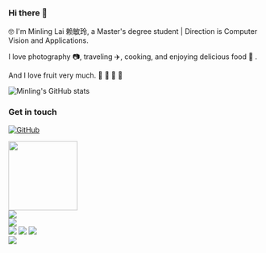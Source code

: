 ### Hi there 👋

🤓 I'm Minling Lai 赖敏玲, a Master's degree student  | Direction is Computer Vision and Applications.

I love photography 📷, traveling ✈️, cooking, and enjoying delicious food 🥘 .

 And I love fruit very much. 🍎 🍓 🥭 🥝
 
 ![Minling's GitHub stats](https://github-readme-stats.vercel.app/api?username=Minling-Lai&show_icons=true&theme=tokyonight)

### Get in touch

[![GitHub](https://img.shields.io/badge/GitHub-grey?logo=github)](https://github.com/Minling-Lai)

<div align="left"> <img height="137px" src="https://github-readme-stats.vercel.app/api?username=sun0225SUN&hide_title=true&hide_border=true&show_icons=trueline_height=21&text_color=000&icon_color=000&bg_color=0,ea6161,ffc64d,fffc4d,52fa5a&theme=graywhite" /> </div>
<div align="left"> <img src="https://github-readme-stats.vercel.app/api/top-langs/?username=sun0225SUN&hide_title=true&hide_border=true&layout=compact&langs_count=6&text_color=000&icon_color=fff&bg_color=0,52fa5a,4dfcff,c64dff&theme=graywhite" /> </div>
<div align="left"> <img src="https://github-profile-trophy.vercel.app/?username=sun0225SUN" /> </div>
<span > <img src="https://img.shields.io/badge/-Python-E34F26?style=flat-square&logo=python&logoColor=white" /> <img src="https://img.shields.io/badge/-Halcon-1572B6?style=flat-square&logo=halcon" /> <img src="https://img.shields.io/badge/-OpenCV-oringe?style=flat-square&logo=opencv" /> </span>
<div align="left"> <img src="https://github-readme-streak-stats.herokuapp.com/?user=sun0225SUN" /> </div>

